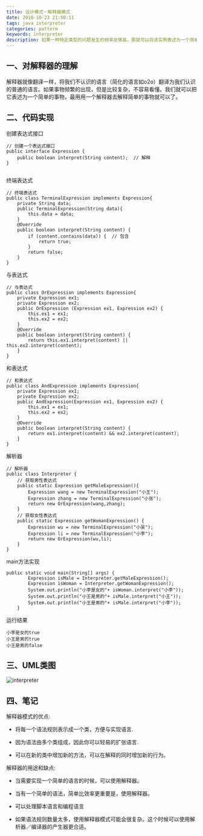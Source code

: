 ```yaml
---
title: 设计模式－解释器模式
date: 2018-10-23 21:50:11
tags: java interpreter
categories: patterm
keywords: interpreter
description: 如果一种特定类型的问题发生的频率足够高，那就可以将该实例表述为一个简单的语言句子。这样就可以构建一个解释器。解释器就是解释句子来解决问题的。
---
```


## 一、对解释器的理解

解释器就像翻译一样，将我们不认识的语言（简化的语言如o2o）翻译为我们认识的普通的语言。如果事物频繁的出现，但是比较复杂，不容易看懂。我们就可以把它表述为一个简单的事物，最用用一个解释器去解释简单的事物就可以了。

## 二、代码实现

创建表达式接口

```
// 创建一个表达式接口
public interface Expression {
	public boolean interpret(String content);  // 解释
}
        
```

终端表达式

```
// 终端表达式
public class TerminalExpression implements Expression{
	private String data;
	public TerminalExpression(String data){
		this.data = data;
	}
	@Override
	public boolean interpret(String content) {
		if (content.contains(data)) {  // 包含
			return true;
		}
		return false;
	}
}
```

与表达式

```
// 与表达式
public class OrExpression implements Expression{
	private Expression ex1;
	private Expression ex2;
	public OrExpression (Expression ex1, Expression ex2) {
		this.ex1 = ex1;
		this.ex2 = ex2;
	}
	@Override
	public boolean interpret(String content) {
		return this.ex1.interpret(content) || this.ex2.interpret(content);
	}
}
```

和表达式

```
// 和表达式
public class AndExpression implements Expression{
	private Expression ex1;
	private Expression ex2;
	public AndExpression(Expression ex1, Expression ex2) {
		this.ex1 = ex1;
		this.ex2 = ex2;
	}
	@Override
	public boolean interpret(String content) {
		return ex1.interpret(content) && ex2.interpret(content);
	}
}
```

解析器

```
// 解析器
public class Interpreter {
	// 获取男性表达式
	public static Expression getMaleExpression(){
		Expression wang = new TerminalExpression("小王");
		Expression zhang = new TerminalExpression("小张");
		return new OrExpression(wang,zhang);
	}
	// 获取女性表达式
	public static Expression getWomanExpression() {
		Expression wu = new TerminalExpression("小吴");
		Expression li = new TerminalExpression("小李");
		return new OrExpression(wu,li);
	}
}
```

main方法实现

```
public static void main(String[] args) {
		Expression isMale = Interpreter.getMaleExpression();
		Expression isWoman = Interpreter.getWomanExpression();
		System.out.println("小李是女的"+ isWoman.interpret("小李"));
		System.out.println("小王是男的"+ isMale.interpret("小王"));
		System.out.println("小王是男的"+ isMale.interpret("小李"));
	}
```

运行结果 

```
小李是女的true
小王是男的true
小王是男的false

```

## 三、UML类图

![interpreter](https://gaoqisen.github.io/GraphBed/201810/20181023231153.png)

## 四、笔记

解释器模式的优点: 

- 将每一个语法规则表示成一个类，方便与实现语言.

- 因为语法由多个类组成，因此你可以轻易的扩张语言.

- 可以在新的类中增加新的方法，可以在解释的同时增加新的行为。

解释器的用途和缺点:

- 当需要实现一个简单的语言的时候，可以使用解释器。

- 当有一个简单的语法，简单比效率更重要是，使用解释器。

- 可以处理脚本语言和编程语言

- 如果语法规则数量太多，使用解释器模式可能会很复杂。这个时候可以使用解析器／编译器的产生器更合适。


